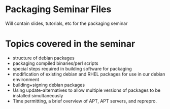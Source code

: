 # Packaging Seminar Files

Will contain slides, tutorials, etc for the packaging seminar

# Topics covered in the seminar

- structure of debian packages
- packaging compiled binaries/perl scripts
- special steps required in building software for packaging
- modification of existing debian and RHEL packages for use in our debian environment
- building+signing debian packages
- Using update-alternatives to allow multiple versions of packages to be installed simultaneously
- Time permitting, a brief overview of APT, APT servers, and reprepro.
